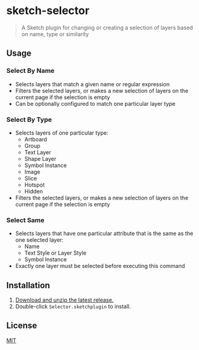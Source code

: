 # sketch-selector

> A Sketch plugin for changing or creating a selection of layers based on name, type or similarity

## Usage

### Select By Name

- Selects layers that match a given name or regular expression
- Filters the selected layers, or makes a new selection of layers on the current page if the selection is empty
- Can be optionally configured to match one particular layer type

### Select By Type

- Selects layers of one particular type:
  - Artboard
  - Group
  - Text Layer
  - Shape Layer
  - Symbol Instance
  - Image
  - Slice
  - Hotspot
  - Hidden
- Filters the selected layers, or makes a new selection of layers on the current page if the selection is empty

### Select Same

- Selects layers that have one particular attribute that is the same as the one selected layer:
  - Name
  - Text Style or Layer Style
  - Symbol Instance
- Exactly one layer must be selected before executing this command

## Installation

1. [Download and unzip the latest release.](https://github.com/yuanqing/sketch-selector/releases)
2. Double-click `Selector.sketchplugin` to install.

## License

[MIT](LICENSE.md)
